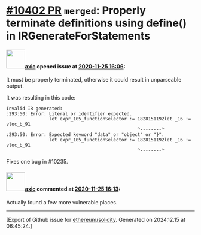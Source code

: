 # [\#10402 PR](https://github.com/ethereum/solidity/pull/10402) `merged`: Properly terminate definitions using define() in IRGenerateForStatements

#### <img src="https://avatars.githubusercontent.com/u/20340?v=4" width="50">[axic](https://github.com/axic) opened issue at [2020-11-25 16:06](https://github.com/ethereum/solidity/pull/10402):

It must be properly terminated, otherwise it could result in unparseable output.

It was resulting in this code:
```
Invalid IR generated:
:293:50: Error: Literal or identifier expected.
                let expr_105_functionSelector := 1828151192let _16 := vloc_b_91
                                                 ^--------^
:293:50: Error: Expected keyword "data" or "object" or "}".
                let expr_105_functionSelector := 1828151192let _16 := vloc_b_91
                                                 ^--------^
```

Fixes one bug in #10235.

#### <img src="https://avatars.githubusercontent.com/u/20340?v=4" width="50">[axic](https://github.com/axic) commented at [2020-11-25 16:13](https://github.com/ethereum/solidity/pull/10402#issuecomment-733804078):

Actually found a few more vulnerable places.


-------------------------------------------------------------------------------



[Export of Github issue for [ethereum/solidity](https://github.com/ethereum/solidity). Generated on 2024.12.15 at 06:45:24.]
